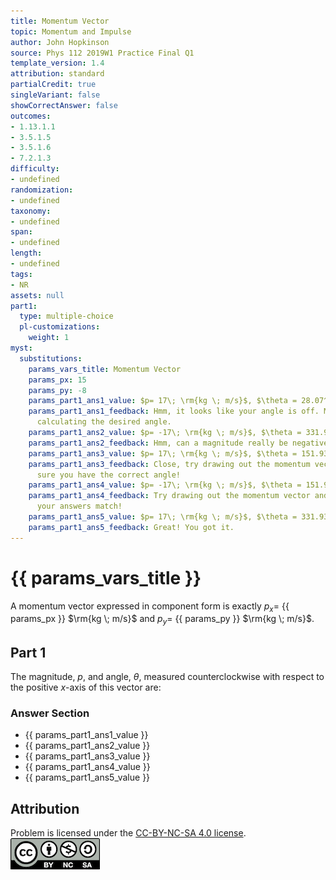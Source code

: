 ```yaml
---
title: Momentum Vector
topic: Momentum and Impulse
author: John Hopkinson
source: Phys 112 2019W1 Practice Final Q1
template_version: 1.4
attribution: standard
partialCredit: true
singleVariant: false
showCorrectAnswer: false
outcomes:
- 1.13.1.1
- 3.5.1.5
- 3.5.1.6
- 7.2.1.3
difficulty:
- undefined
randomization:
- undefined
taxonomy:
- undefined
span:
- undefined
length:
- undefined
tags:
- NR
assets: null
part1:
  type: multiple-choice
  pl-customizations:
    weight: 1
myst:
  substitutions:
    params_vars_title: Momentum Vector
    params_px: 15
    params_py: -8
    params_part1_ans1_value: $p= 17\; \rm{kg \; m/s}$, $\theta = 28.07^\circ$.
    params_part1_ans1_feedback: Hmm, it looks like your angle is off. Make sure you're
      calculating the desired angle.
    params_part1_ans2_value: $p= -17\; \rm{kg \; m/s}$, $\theta = 331.93^\circ$.
    params_part1_ans2_feedback: Hmm, can a magnitude really be negative?
    params_part1_ans3_value: $p= 17\; \rm{kg \; m/s}$, $\theta = 151.93^\circ$.
    params_part1_ans3_feedback: Close, try drawing out the momentum vector to make
      sure you have the correct angle!
    params_part1_ans4_value: $p= -17\; \rm{kg \; m/s}$, $\theta = 151.93^\circ$.
    params_part1_ans4_feedback: Try drawing out the momentum vector and make sure
      your answers match!
    params_part1_ans5_value: $p= 17\; \rm{kg \; m/s}$, $\theta = 331.93^\circ$.
    params_part1_ans5_feedback: Great! You got it.
---
```

# {{ params_vars_title }}
A momentum vector expressed in component form is exactly $p_x =$ {{ params_px }} $\rm{kg \; m/s}$ and $p_y =$ {{ params_py }} $\rm{kg \; m/s}$.

## Part 1

The magnitude, $p$, and angle, $\theta$, measured counterclockwise with respect to the positive $x$-axis of this vector are:

### Answer Section

- {{ params_part1_ans1_value }}
- {{ params_part1_ans2_value }}
- {{ params_part1_ans3_value }}
- {{ params_part1_ans4_value }}
- {{ params_part1_ans5_value }}

## Attribution

Problem is licensed under the [CC-BY-NC-SA 4.0 license](https://creativecommons.org/licenses/by-nc-sa/4.0/).<br> ![The Creative Commons 4.0 license requiring attribution-BY, non-commercial-NC, and share-alike-SA license.](https://raw.githubusercontent.com/firasm/bits/master/by-nc-sa.png)